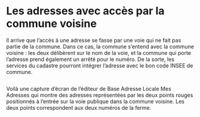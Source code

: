 # Les adresses avec accès par la commune voisine

Il arrive que l’accès à une adresse se fasse par une voie qui ne fait pas partie de la commune. Dans ce cas, la commune s’entend avec la commune voisine : les deux délibèrent sur le nom de la voie, et la commune qui porte l’adresse prend également un arrêté pour le numéro. De la sorte, les services du cadastre pourront intégrer l’adresse avec le bon code INSEE de commune.

<figure><img src="img/bonnes-pratiques/Capture d’écran 2022-12-30 à 10.57.48 (1).png" alt=""/><figcaption></figcaption></figure>

Voilà une capture d’écran de l’éditeur de Base Adresse Locale Mes Adresses qui montre des adresses représentées par les deux points rouges positionnés à l’entrée sur la voie publique dans la commune voisine. Les deux points correspondent aux deux numéros de la ferme.
